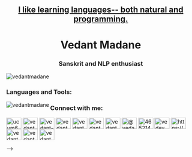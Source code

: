 

<h2 align="center">
  <a href="https://vedantmadane.github.io/aboutme" target="_blank">
  I like learning languages-- both natural and programming.
  </a>
    </h2>
    

<h1 align="center">Vedant Madane</h1>
<h3 align="center">Sanskrit and NLP enthusiast</h3>


<!--
<p>&nbsp;<img align="center" src="https://github-readme-stats.vercel.app/api?username=vedantmadane&show_icons=true&locale=en" alt="vedantmadane" /></p>

<!--><p align="left"> <img src="https://komarev.com/ghpvc/?username=vedantmadane&label=Profile%20views&color=0e75b6&style=flat-square" alt="vedantmadane" /> </p>


<!--<p align="left"> <a href="https://github.com/ryo-ma/github-profile-trophy"><img src="https://github-profile-trophy.vercel.app/?username=vedantmadane" alt="vedantmadane" /></a> </p>
-->
<!--<p align="left"> <a href="https://twitter.com/vedant__madane" target="blank"><img src="https://img.shields.io/twitter/follow/vedant__madane?logo=twitter&style=for-the-badge" alt="vedant__madane" /></a> </p>-->

<!-- 🔭 I’m currently working on [Sentiment Analysis of Mahābhārata](vedantmadane.github.io/maha/)
-->

<h3 align="left">Languages and Tools:</h3>

<!--<p align="left"> <a href="https://www.python.org" target="_blank">
  <img src="https://devicons.github.io/devicon/devicon.git/icons/python/python-original.svg" alt="python" width="40" height="40"/> </a> <a href="https://scikit-learn.org/" target="_blank"> <img src="https://upload.wikimedia.org/wikipedia/commons/0/05/Scikit_learn_logo_small.svg" alt="scikit_learn" width="40" height="40"/> </a> </p>-->

<p><img align="left" src="https://github-readme-stats.vercel.app/api/top-langs?username=vedantmadane&show_icons=true&locale=en&layout=compact" alt="vedantmadane" /></p>
<h3 align="left">Connect with me:</h3>
<p align="left">
<a href="https://www.youtube.com/channel/UCUM6VLeuCe22Doink_9G27Q" target="blank"><img align="center" src="https://cdn.jsdelivr.net/npm/simple-icons@3.0.1/icons/youtube.svg" alt="ucum6vleuce22doink_9g27q" height="30" width="40" /></a>
<a href="https://instagram.com/vedantmadane" target="blank"><img align="center" src="https://cdn.jsdelivr.net/npm/simple-icons@3.0.1/icons/instagram.svg" alt="vedantmadane" height="30" width="40" /></a>
<a href="https://linkedin.com/in/vedant-madane-7b129ba8" target="blank"><img align="center" src="https://cdn.jsdelivr.net/npm/simple-icons@3.0.1/icons/linkedin.svg" alt="vedant-madane-7b129ba8" height="30" width="40" /></a>
<a href="https://fb.com/vedantnm" target="blank"><img align="center" src="https://cdn.jsdelivr.net/npm/simple-icons@3.0.1/icons/facebook.svg" alt="vedantnm" height="30" width="40" /></a>
<a href="https://www.hackerrank.com/vedantmadane" target="blank"><img align="center" src="https://cdn.jsdelivr.net/npm/simple-icons@3.0.1/icons/hackerrank.svg" alt="vedantmadane" height="30" width="40" /></a>
<a href="https://twitter.com/vedant__madane" target="blank"><img align="center" src="https://cdn.jsdelivr.net/npm/simple-icons@3.0.1/icons/twitter.svg" alt="vedant__madane" height="30" width="40" /></a>
<a href="https://kaggle.com/vedantmadane" target="blank"><img align="center" src="https://cdn.jsdelivr.net/npm/simple-icons@3.0.1/icons/kaggle.svg" alt="vedantmadane" height="30" width="40" /></a>
<a href="https://medium.com/@vedantnm" target="blank"><img align="center" src="https://cdn.jsdelivr.net/npm/simple-icons@3.0.1/icons/medium.svg" alt="@vedantnm" height="30" width="40" /></a>
<a href="https://stackoverflow.com/users/4652148" target="blank"><img align="center" src="https://cdn.jsdelivr.net/npm/simple-icons@3.0.1/icons/stackoverflow.svg" alt="4652148" height="30" width="40" /></a>
<a href="https://www.leetcode.com/vedev" target="blank"><img align="center" src="https://cdn.jsdelivr.net/npm/simple-icons@3.0.1/icons/leetcode.svg" alt="vedev" height="30" width="40" /></a>
<a href="/https://vedantmadane.github.io/feed.xml" target="blank"><img align="center" src="https://cdn.jsdelivr.net/npm/simple-icons@3.0.1/icons/rss.svg" alt="https://vedantmadane.github.io/feed.xml" height="30" width="40" /></a>
<a href="https://codepen.io/vedantmadane" target="blank"><img align="center" src="https://cdn.jsdelivr.net/npm/simple-icons@3.0.1/icons/codepen.svg" alt="vedantmadane" height="30" width="40" /></a>
<a href="https://dev.to/vedantmadane" target="blank"><img align="center" src="https://cdn.jsdelivr.net/npm/simple-icons@3.0.1/icons/dev-dot-to.svg" alt="vedantmadane" height="30" width="40" /></a>
<a href="https://www.behance.net/vedantmadane" target="blank"><img align="center" src="https://cdn.jsdelivr.net/npm/simple-icons@3.0.1/icons/behance.svg" alt="vedantmadane" height="30" width="40" /></a>
</p>

<!--

### 📺 Latest YouTube Videos

<!-- YOUTUBE:START -->
<!-- [Ganapati Atharva Shirsha | गणपति अथर्वशीर्षम् | Gaṇapati Atharva Śīrṣaṁ | गणपत्यथर्वशीर्षम् |](https://www.youtube.com/watch?v=TJ08cL5aDlI)
- [जगन्नाथाष्टकम् Jagannath Ashtakam | Jagannāthāṣṭakaṁ](https://www.youtube.com/watch?v=6Q8OOD0A654)
- [After Hours Project Discussion](https://www.youtube.com/watch?v=jk1sl7f7MIk)
- [Из Индии с днём России!](https://www.youtube.com/watch?v=39B9AS0IrAY)
- [Bachelor of Engineering Final Year Project Presentation](https://www.youtube.com/watch?v=6njDt28MYGs)
<!-- YOUTUBE:END -->-->

<!--[Watch more videos➡️](https://www.youtube.com/channel/UCUM6VLeuCe22Doink_9G27Q?subscribe=1)-->

<!--### Blogs posts
<!-- BLOG-POST-LIST:START -->
<!--- [What Exists Here May Be Found Elsewhere](https://vedantmadane.github.io/2021-07-30-what-is-here/)
- [प्रधान पदार्थ विश्लेषण](https://vedantmadane.github.io/2021-07-19-pca/)
- [June in Review](https://vedantmadane.github.io/2021-07-08-june-month-in-review/)
- [15 Meme Templates in Sanskrit](https://vedantmadane.github.io/2021-07-04-15-meme-templates-in-sanskrit/)
- [May Month in Review](https://vedantmadane.github.io/2021-06-21-may-month-in-review/)
- [What are Recurrent Neural Networks?](https://vedantmadane.github.io/2021-06-14-recurrent-neural-networks/)
- [You earned more XP than 79 percent of learners](https://vedantmadane.github.io/2021-05-19-You-earned-more-XP-than-79-ptc-of-learners/)
- [You Spent 3224 minutes taking courses in April](https://vedantmadane.github.io/2021-05-07-plural-sight/)
- [You Earned 12835 Xp This Week](https://vedantmadane.github.io/2021-05-05-you-earned-12835-XP-this-week/)
- [May Journal Entry](https://vedantmadane.github.io/2021-05-04-may-journal-entry/)
<!-- BLOG-POST-LIST:END 
<!--[Read more posts➡️](https://vedantmadane.github.io/2/)-->
